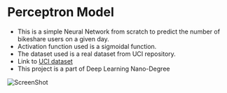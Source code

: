 # Perceptron Model
 * This is a simple Neural Network from scratch to predict the number of bikeshare users on a given day. 
 * Activation function used is a sigmoidal function.
 * The dataset used is a real dataset from UCI repository.   
 * Link to [UCI dataset](https://archive.ics.uci.edu/ml/datasets/Bike+Sharing+Dataset)
 * This project is a part of Deep Learning Nano-Degree

![ScreenShot](https://github.com/jayshah19949596/Deep_Learning_Nanodegree/blob/master/Perceptron%20Model/Cycle.PNG?raw=true)
